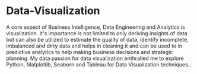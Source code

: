# Data-Visualization
A core aspect of Business Intelligence, Data Engineering and Analytics is visualization. It's importance is not limited to only deriving insights of data but can also be utilized to estimate the quality of data, identify incomplete, imbalanced and dirty data and helps in cleaning it and can be used to in predictive analytics to help making business decisions and strategic planning. My data passion for data visualization enthralled me to explore Python, Matplotlib, Seaborn and Tableau for Data Visualization techniques..  
